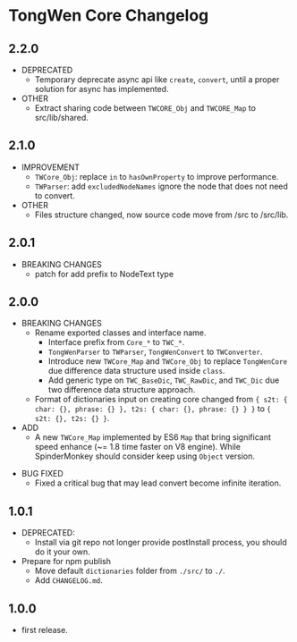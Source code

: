 # TongWen Core Changelog

## 2.2.0
* DEPRECATED
  * Temporary deprecate async api like `create`, `convert`, until a proper solution for async has implemented.
* OTHER
  * Extract sharing code between `TWCORE_Obj` and `TWCORE_Map` to src/lib/shared.

## 2.1.0
* IMPROVEMENT
  * `TWCore_Obj`: replace `in` to `hasOwnProperty` to improve performance.
  * `TWParser`: add `excludedNodeNames` ignore the node that does not need to convert.
* OTHER
  * Files structure changed, now source code move from /src to /src/lib.

## 2.0.1
* BREAKING CHANGES
  - patch for add prefix to NodeText type

## 2.0.0
* BREAKING CHANGES
  - Rename exported classes and interface name.
    - Interface prefix from `Core_*` to `TWC_*`.
    - `TongWenParser` to `TWParser`, `TongWenConvert` to `TWConverter`.
    - Introduce new `TWCore_Map` and `TWCore_Obj` to replace `TongWenCore` due difference data structure used inside `class`.
    - Add generic type on `TWC_BaseDic`, `TWC_RawDic`, and `TWC_Dic` due two difference data structure approach.
  - Format of dictionaries input on creating core changed from `{ s2t: { char: {}, phrase: {} }, t2s: { char: {}, phrase: {} } }` to `{ s2t: {}, t2s: {} }`.
* ADD
  - A new `TWCore_Map` implemented by ES6 `Map` that bring significant speed enhance (~= 1.8 time faster on V8 engine). While SpinderMonkey should consider keep using `Object` version.
- BUG FIXED
  - Fixed a critical bug that may lead convert become infinite iteration.

## 1.0.1
* DEPRECATED:
  - Install via git repo not longer provide postInstall process, you should do it your own.
* Prepare for npm publish
  - Move default `dictionaries` folder from `./src/` to `./`.
  * Add `CHANGELOG.md`.

## 1.0.0
* first release.
